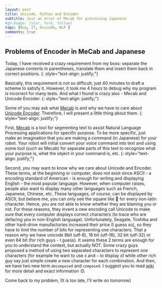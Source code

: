 ```yaml
---
layout: post
title: Unicode, Python and Encoder
subtitle: Just an error of Mecab for processing Japanese
#gh-badge: [star, fork, follow]
tags: [Bug, IT, Unicode, NLP ]
comments: true
---
```

## Problems of Encoder in MeCab and Japanese

Today, I have received a crazy requirement from my boss: separate the Japanese contents in parentheses, translate them and insert them back in correct positions.
{: style="text-align: justify;"}

Basically, this requirement is not so difficult, just 40 minutes to draft a scheme to satisfy it. However, it took me 4 hours to debug why my program is incorrect for many tests. And what I found is crazy also - Mecab and Unicode Encoder.
{: style="text-align: justify;"}

Some of you may ask what [Mecab](https://taku910.github.io/mecab) is and why we have to care about [Unicode Encoder](https://unicode.org/faq/normalization.html). Therefore, I will present a little thing about them.
{: style="text-align: justify;"}

First, [Mecab](https://taku910.github.io/mecab) is a tool for segmenting text to assist Natural Language Processing applications for specific purpose. To be more specific, just make an imagination that you are making a command (in Japanese) for your robot. Your robot will initial convert your voice command into text and using some tool (such as Mecab) for separate parts of this text to recognize what your purpose is, what the object in your command is, etc. 
{: style="text-align: justify;"}

Second, you may want to know why we care about Unicode and Encoder. These terms, at the beginning or computer, does not exist since ASCII - a encoding standard of American - is enough for writing and displaying English - the most popular language. However, when computer raises, people also want to display many other languages such as French, Japanese, Chinese, etc. These languages, of course, can be displayed by ASCII, but believe me, you can only see the square like 🔳 for every non-latin character. Hence, you are not able to know whether they are blaming you or not. For these reasons, they invent a new encoding call Unicode to make sure that every computer displays correct characters (to trace who are defacing you in non-English language). Unfortunately, Seagate, Toshiba and other hard-drive manufactories increased their price (I guess so), so they have to limit the number of bits for representing one characters. That a reason why we have unicode 8bit (utf-8), 16 bit (utf-16), 32 bit (utf-32) or even 64 bit (for rich guys - I guess).
It seems these 2 terms are enough for you to understand the context, but actually NOT. Some crazy guys proposed a method of using two separated characters to represent one characters (for example he want to use `ê` and `~` to display `ễ`) while other rich guy say just simple create a new character for each combination. And then, we have two new term `decomposed` and `composed`. I suggest you to read [wiki](https://en.wikipedia.org/wiki/Unicode_equivalence) for more detail and exact information :D.

Come back to my problem, (It is too late, I'll write on tomorrow)


